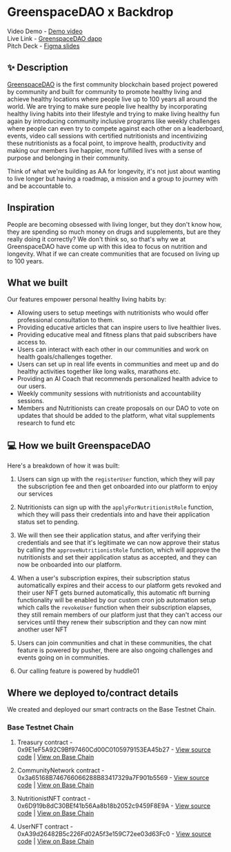 # GreenspaceDAO x Backdrop

Video Demo - [Demo video](https://vimeo.com/939060983) <br />
Live Link - [GreenspaceDAO dapp](https://greenspace-backdrop.vercel.app) <br />
Pitch Deck - [Figma slides](https://www.figma.com/proto/kbNH39bNAHi5LMqBysGlHD/GreenSpaceDAO-Pitch-Deck?page-id=0%3A1&type=design&node-id=0-185&viewport=401%2C401%2C0.05&t=T8YMxu888hhtmNQn-8&scaling=scale-down-width&hide-ui=1) <br/>

## ✨ Description

[GreenspaceDAO]() is the first community blockchain based project powered by community and built for community to promote healthy living and achieve healthy locations where people live up to 100 years all around the world. We are trying to make sure people live healthy by incorporating healthy living habits into their lifestyle and trying to make living healthy fun again by introducing community inclusive programs like weekly challenges where people can even try to compete against each other on a leaderboard, events, video call sessions with certified nutritionists and incentivizing these nutritionists as a focal point, to improve health, productivity and making our members live happier, more fulfilled lives with a sense of purpose and belonging in their community.

Think of what we're building as AA for longevity, it's not just about wanting to live longer but having a roadmap, a mission and a group to journey with and be accountable to.

## Inspiration

People are becoming obsessed with living longer, but they don't know how, they are spending so much money on drugs and supplements, but are they really doing it correctly? We don't think so, so that's why we at GreenspaceDAO have come up with this idea to focus on nutrition and longevity. What if we can create communities that are focused on living up to 100 years.

## What we built

Our features empower personal healthy living habits by:

- Allowing users to setup meetings with nutritionists who would offer professional consultation to them.
- Providing educative articles that can inspire users to live healthier lives.
- Providing educative meal and fitness plans that paid subscribers have access to.
- Users can interact with each other in our communities and work on health goals/challenges together.
- Users can set up in real life events in communities and meet up and do healthy activities together like long walks, marathons etc.
- Providing an AI Coach that recommends personalized health advice to our users.
- Weekly community sessions with nutritionists and accountability sessions.
- Members and Nutritionists can create proposals on our DAO to vote on updates that should be added to the platform, what vital supplements research to fund etc

## 💻 How we built GreenspaceDAO

Here's a breakdown of how it was built:

1. Users can sign up with the `registerUser` function, which they will pay the subscription fee and then get onboarded into our platform to enjoy our services

2. Nutritionists can sign up with the `applyForNutritionistRole` function, which they will pass their credentials into and have their application status set to pending.

3. We will then see their application status, and after verifying their credentials and see that it's legitimate we can now approve their status by calling the `approveNutritionistRole` function, which will approve the nutritionists and set their application status as accepted, and they can now be onboarded into our platform.

4. When a user's subscription expires, their subscription status automatically expires and their access to our platform gets revoked and their user NFT gets burned automatically, this automatic nft burning functionality will be enabled by our custom cron job automation setup which calls the `revokeUser` function when their subscription elapses, they still remain members of our platform just that they can't access our services until they renew their subscription and they can now mint another user NFT

5. Users can join communities and chat in these communities, the chat feature is powered by pusher, there are also ongoing challenges and events going on in communities.

6. Our calling feature is powered by huddle01

## Where we deployed to/contract details

We created and deployed our smart contracts on the Base Testnet Chain.

### Base Testnet Chain

1. Treasury contract - 0x9E1eF5A92C9Bf97460Cd00C0105979153EA45b27 - [View source code](https://github.com/degencodebeast/rtfhack/blob/main/backend/contracts/Treasury.sol) | [View on Base Chain](https://network.rtfight.com/address/0x9E1eF5A92C9Bf97460Cd00C0105979153EA45b27)

2. CommunityNetwork contract - 0x3a65168B746766066288B83417329a7F901b5569 - [View source code](https://github.com/degencodebeast/rtfhack/blob/main/backend/contracts/CommunityNetwork.sol) | [View on Base Chain](https://network.rtfight.com/address/0x3a65168B746766066288B83417329a7F901b5569)

3. NutritionistNFT contract - 0x6D919b8dC30BEf41b56Aa8b18b2052c9459F8E9A - [View source code](https://github.com/degencodebeast/rtfhack/blob/main/backend/contracts/NutritionistNFT.sol) | [View on Base Chain](https://network.rtfight.com/address/0x6D919b8dC30BEf41b56Aa8b18b2052c9459F8E9A)

4. UserNFT contract - 0xA39d26482B5c226Fd02A5f3e159C72ee03d63Fc0 - [View source code](https://github.com/degencodebeast/rtfhack/blob/main/backend/contracts/UserNFT.sol) | [View on Base Chain](https://network.rtfight.com/address/0xA39d26482B5c226Fd02A5f3e159C72ee03d63Fc0)
